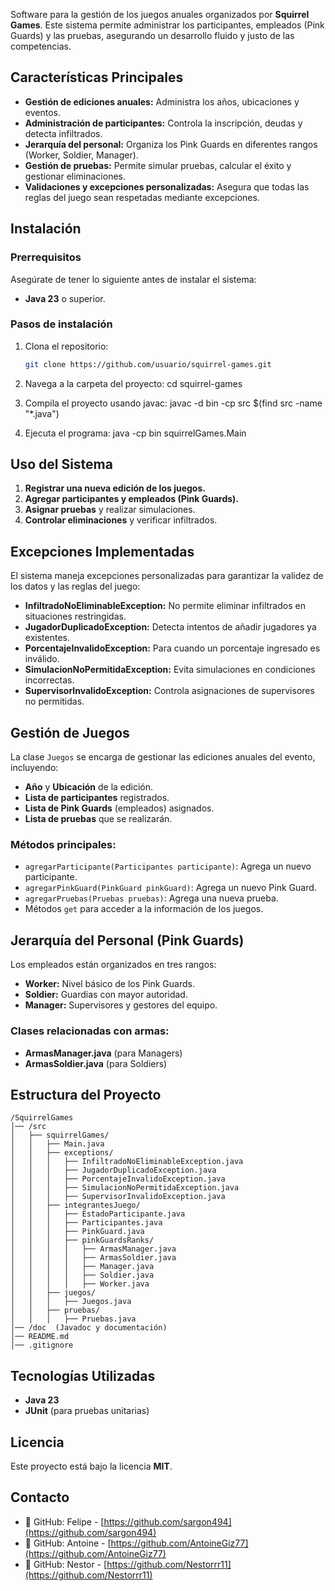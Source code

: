 Software para la gestión de los juegos anuales organizados por **Squirrel Games**. Este sistema permite administrar los participantes, empleados (Pink Guards) y las pruebas, asegurando un desarrollo fluido y justo de las competencias.

## **Características Principales**

- **Gestión de ediciones anuales:** Administra los años, ubicaciones y eventos.
- **Administración de participantes:** Controla la inscripción, deudas y detecta infiltrados.
- **Jerarquía del personal:** Organiza los Pink Guards en diferentes rangos (Worker, Soldier, Manager).
- **Gestión de pruebas:** Permite simular pruebas, calcular el éxito y gestionar eliminaciones.
- **Validaciones y excepciones personalizadas:** Asegura que todas las reglas del juego sean respetadas mediante excepciones.

## **Instalación**

### Prerrequisitos

Asegúrate de tener lo siguiente antes de instalar el sistema:

- **Java 23** o superior.

### Pasos de instalación

1. Clona el repositorio:
   ```bash
   git clone https://github.com/usuario/squirrel-games.git
   ```
2. Navega a la carpeta del proyecto:
   cd squirrel-games

3. Compila el proyecto usando javac:
   javac -d bin -cp src $(find src -name "*.java")

4. Ejecuta el programa:
   java -cp bin squirrelGames.Main

## **Uso del Sistema**

1. **Registrar una nueva edición de los juegos.**
2. **Agregar participantes y empleados (Pink Guards).**
3. **Asignar pruebas** y realizar simulaciones.
4. **Controlar eliminaciones** y verificar infiltrados.

## **Excepciones Implementadas**

El sistema maneja excepciones personalizadas para garantizar la validez de los datos y las reglas del juego:

- **InfiltradoNoEliminableException:** No permite eliminar infiltrados en situaciones restringidas.
- **JugadorDuplicadoException:** Detecta intentos de añadir jugadores ya existentes.
- **PorcentajeInvalidoException:** Para cuando un porcentaje ingresado es inválido.
- **SimulacionNoPermitidaException:** Evita simulaciones en condiciones incorrectas.
- **SupervisorInvalidoException:** Controla asignaciones de supervisores no permitidas.

## **Gestión de Juegos**

La clase `Juegos` se encarga de gestionar las ediciones anuales del evento, incluyendo:

- **Año** y **Ubicación** de la edición.
- **Lista de participantes** registrados.
- **Lista de Pink Guards** (empleados) asignados.
- **Lista de pruebas** que se realizarán.

### Métodos principales:

- `agregarParticipante(Participantes participante)`: Agrega un nuevo participante.
- `agregarPinkGuard(PinkGuard pinkGuard)`: Agrega un nuevo Pink Guard.
- `agregarPruebas(Pruebas pruebas)`: Agrega una nueva prueba.
- Métodos `get` para acceder a la información de los juegos.

## **Jerarquía del Personal (Pink Guards)**

Los empleados están organizados en tres rangos:

- **Worker:** Nivel básico de los Pink Guards.
- **Soldier:** Guardias con mayor autoridad.
- **Manager:** Supervisores y gestores del equipo.

### Clases relacionadas con armas:

- **ArmasManager.java** (para Managers)
- **ArmasSoldier.java** (para Soldiers)

## **Estructura del Proyecto**

```
/SquirrelGames
│── /src
│   ├── squirrelGames/
│   │   ├── Main.java
│   │   ├── exceptions/
│   │   │   ├── InfiltradoNoEliminableException.java
│   │   │   ├── JugadorDuplicadoException.java
│   │   │   ├── PorcentajeInvalidoException.java
│   │   │   ├── SimulacionNoPermitidaException.java
│   │   │   ├── SupervisorInvalidoException.java
│   │   ├── integrantesJuego/
│   │   │   ├── EstadoParticipante.java
│   │   │   ├── Participantes.java
│   │   │   ├── PinkGuard.java
│   │   │   ├── pinkGuardsRanks/
│   │   │   │   ├── ArmasManager.java
│   │   │   │   ├── ArmasSoldier.java
│   │   │   │   ├── Manager.java
│   │   │   │   ├── Soldier.java
│   │   │   │   ├── Worker.java
│   │   ├── juegos/
│   │   │   ├── Juegos.java
│   │   ├── pruebas/
│   │   │   ├── Pruebas.java
│── /doc  (Javadoc y documentación)
│── README.md
│── .gitignore
```

## **Tecnologías Utilizadas**

- **Java 23**
- **JUnit** (para pruebas unitarias)

## **Licencia**

Este proyecto está bajo la licencia **MIT**.

## **Contacto**

- 💙 GitHub: Felipe - [https://github.com/sargon494](https://github.com/sargon494)
- 💙 GitHub: Antoine - [https://github.com/AntoineGiz77](https://github.com/AntoineGiz77)
- 💙 GitHub: Nestor - [https://github.com/Nestorrr11](https://github.com/Nestorrr11)
